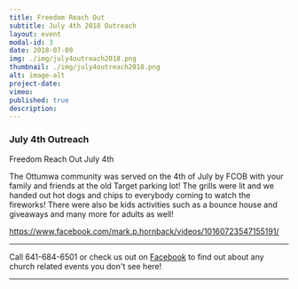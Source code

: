```yaml
---
title: Freedom Reach Out
subtitle: July 4th 2018 Outreach
layout: event
modal-id: 3
date: 2018-07-09
img: ./img/july4outreach2018.png
thumbnail: ./img/july4outreach2018.png
alt: image-alt
project-date:
vimeo:
published: true
description:
---
```


### July 4th Outreach

Freedom Reach Out
July 4th

The Ottumwa community was served on the 4th of July by FCOB with your family and friends at the old Target parking lot! The grills were lit and we handed out hot dogs and chips to everybody coming to watch the fireworks! There were also be kids activities such as a bounce house and giveaways and many more for adults as well!

https://www.facebook.com/mark.p.hornback/videos/10160723547155191/

-----

Call 641-684-6501 or check us out on <a href="https://www.facebook.com/FirstChurchOfTheOpenBibleOfOttumwa/" target="_blank">Facebook</a> to find out about any church related events you don't see here!

------
